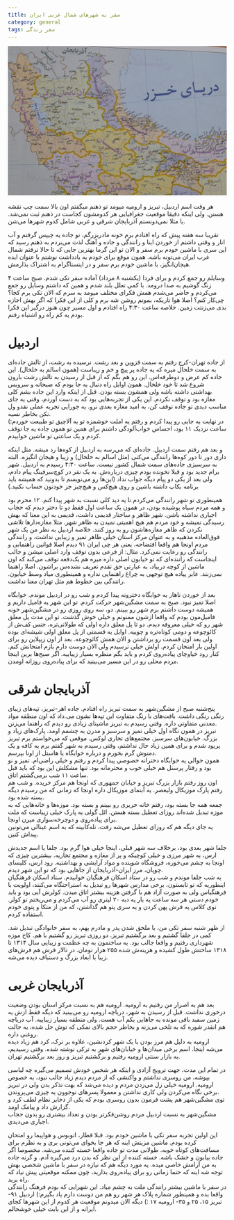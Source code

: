 ```yaml
---
title: سفر به شهرهای شمال غربی ایران
category: general
tags: سفر زندگی
---
```



![northwestern cities map](https://raw.githubusercontent.com/spacelover1/FreedomWriter/master/image/northwest-iran.jpg)


هر وقت اسم اردبیل، تبریز و ارومیه میومد تو ذهنم میگفتم اون بالا سمت چپ نقشه هستن.  ولی اینکه دقیقا موقعیت جغرافیایی هر کدومشون کجاست در ذهنم ثبت نمی‌شد. یا مثلا نمی‌دونستم آذربایجان شرقی و غربی شامل کدوم شهرها می‌شن. 

تقریبا سه هفته پیش که راه افتادم برم خونه مادربزرگم، تو جاده یه چیپس گرفتم و آب انار و وقتی داشتم از خوردن اینا و رانندگی و جاده و آهنگ لذت می‌بردم به ذهنم رسید که این سری با ماشین خودم برم سفر و الان تو این گرما بهترین جایی که تا حالا نرفتم شمال غرب ایران می‌تونه باشه. همون موقع برای خودم یه یادداشت نوشتم با عنوان ایده هیجان‌انگیز، با ماشین خودم برم سفر و در اینستاگرام به اشتراک بذارمش. 

وسایلم رو جمع کردم و برای فردا (یکشنبه ۸ مرداد) آماده سفر تکی شدم. صبح ساعت ۴ زنگ گوشیم به صدا درومد. با کمی تعلل بلند شدم و همین که داشتم وسایل رو جمع می‌کردم و حاضر می‌شدم همش فکرای مختلف میومد به سرم که الان تکی برم کجا؟ چی‌کار کنم؟ اصلا هوا تاریکه، بمونم روشن شه برم و کلی از این فکرا که اگر بهش اجازه بدی می‌زنتت زمین. خلاصه ساعت ۴:۳۰ راه افتادم و اول مسیر چون هنوز درگیر این فکرا بودم یه کم راه رو اشتباه رفتم. 

# اردبیل

از جاده تهران-کرج رفتم به سمت قزوین و بعد رشت. نرسیده به رشت، از تالش جاده‌ای به سمت خلحال میره که یه جاده پر پیچ و خم و زیباست (همون اسالم به خلخال). این جاده کم عرض و دوطرفه‌اس. این رو هم بگم که از قبل از رسیدن به تالش رشت بارون شروع شد تا خود خلخال. همون اوایل راه دنبال یه جا بودم که صبحانه و سرویس بهداشتی داشته باشه ولی همشون بسته بودن. قبل از اینکه وارد این جاده بشم کلی مغازه بود و توقف نکردم. این یکی از تجربه‌هایی بود که به دست آوردم، وقتی یه جای مناسب دیدی تو جاده توقف کن، به امید مغازه بعدی نرو. یه جورایی تجربه عملی نقدو ول نکن بخاطر نسیه. <br>
در نهایت یه جایی رو پیدا کردم و رفتم یه املت خوشمزه تو یه آلاچیق تو طبیعت خوردم:) ساعت نزدیک ۱۱ بود، احساس خواب‌آلودگی داشتم برای همین تو همون جاده یه جا توقف کردم و یک ساعتی تو ماشین خوابیدم.
 
و بعد هم رفتم سمت اردبیل. جاده‌ای که می‌رسه به اردبیل از کوه‌ها رد میشه. مثل اینکه داری دور تا دور کو‌ه‌ها رانندگی می‌کنی (مثل اسالم به خلخال) و زیبا و هیجان انگیزه. البته به سرسبزی جاده‌های سمت شمال کشور نیست. ساعت ۴:۳۰ رسیدم به اردبیل. شهر برام جدید بود و قبلا نخونده بودم چیزی درباره‌ش. به یک نفر در کوچ‌سرفینگ پیام دادم، ولی بعد از یکی دو پیام دیگه جواب نداد (این‌ها رو می‌نویسم تا بدونید که همیشه باید برنامه بکاپ داشته باشین و روی هیچ‌کس و هیچ‌چیز جز خودتون حساب نکنید.)

همینطوری تو شهر رانندگی‌ می‌کردم تا یه دید کلی نسبت به شهر پیدا کنم. ۱۲ محرم بود و همه مردم سیاه پوشیده بودن، در همون یک ساعت اول فقط دو تا دختر دیدم که حجاب اجباری نداشته باشن. شهر ظاهر و ساختار قدیمی داشت، قدیمی به این معنا که بهش رسیدگی نمیشه و خود مردم هم هیچ اهمیتی نمیدن به ظاهر شهر. مثلا مغازه‌دارها تلاشی نکردن که ظاهر مغازه‌هاشون رو به روز کنند. خلاصه اردبیل به نظر من یک شهر فوق‌العاده مذهبیه و به عنوان مرکز استان خیلی ظاهر تمیز و زیبایی نداشت. و رانندگی مردم اونجا هم واقعا افتضاحه، یعنی هر چی ایران ۹۱ دیدم اصلا قوانین راهنمایی و رانندگی رو رعایت نمی‌کرد. مثال: از فرعی بدون توقف وارد اصلی میشن و جالب اینجاست که راننده‌ای که تو خیابون اصلی داره میره هم یک‌دفعه توقف می‌کنه که اون ماشین از کوچه دربیاد، به عبارتی حق تقدم تعریف نشده‌س براشون. اصلا راهنما نمی‌زنند. عابر پیاده هیچ توجهی به چراغ راهنمایی نداره و همینطوری میاد وسط خیابون. رانندگی بین خطوط هم مثل تهران معنا نداشت.

بعد از خوردن ناهار یه خوابگاه دخترونه پیدا کردم و شب رو در اردبیل موندم. خوابگاه اصلا تمیز نبود. صبح به سمت مشگین‌شهر حرکت کردم. تو این شهر یه فامیل داریم و همیشه دوست داشتم برم شهر رو ببینم. دو، سه روی روزی رو در مشگین‌شهر خونه فامیل‌مون بودم که واقعا ازشون ممنونم و خیلی خوش گذشت. تو این مدت پل معلق شهر رو که خیلی معروفه دیدم. دو تا پل معلق داره اولی که طولانی‌تره، جنس کف‌ش از کائوچوعه و دومی کوتاه‌تره و چوبیه. اوایل یه قسمتی از پل معلق اولی شیشه‌ای بوده ولی بعد اون قسمت رو برداشتن و الان همش کائوچوعه. بعد از اون زیپلاین رو برای اولین بار امتحان کردم. اولش خیلی ترسیدم ولی الان دوست دارم بازم امتحانش کنم. 
کنار رود خیاوچای پیاده‌روی کردم و باید بگم منظره بسیار زیباییه. اگر صبح‌ها برین اینجا مردم محلی رو در این مسیر می‌بینید که برای پیاده‌روی روزانه اومدن. <br>

# آذربایجان شرقی

پنج‌شنبه صبح از مشگین‌شهر به سمت تبریز راه افتادم. جاده اهر-تبریز، تپه‌های زیبای رنگی رنگی داشت. بافت‌های با رنگ متفاوت این تپه‌ها نشون می.داد که اون منطقه مواد معدنی متفاوتی داره. وقتی رسیدم به تبریز ماشینای زیادی رو دیدم که راهنما می‌زنن.<br>
تبریز در همون نگاه اول خیلی تمیز و سرسبز و مدرن به چشمم اومد. پارک‌های زیاد و بزرگ. خیابون‌های سرسبز. مجتمع‌های تجاری لوکس. موقعی که می‌خواستم برم تبریز پریود شدم و برای همین زیاد حال نداشتم، وقتی رسیدم به شهر گفتم برم یه کافه و یک دمنوش گرم بخورم و درباره خوابگاه یا هاستل از اونا بپرسم.<br>
همون حوالی یه خوابگاه دخترانه خصوصی پیدا کردم و رفتم و خیلی راضی‌ام. تمیز و نو بود و رفتار پرسنل هم خیلی خوب و محترمانه بود. تنها مشکلش این بود که باید قبل ساعت ۱۱ شب برمی‌گشتم اتاق.<br>
اون روز رفتم بازار بزرگ تبریز و خیابان جمهوری‌ که اونجا هم مرکز خریده. و شب هم رفتم پارک موزیکال ولیعصر. یه آبنمای موزیکال داره اونجا که زمانی‌ که من رسیدم دیگه بسته شده بود. <br>
جمعه همه جا بسته بود، رفتم خانه حریری رو ببینم و بسته بود. موزه‌ها و خانه‌هایی که به موزه تبدیل شده‌اند روزای تعطیل بسته هستن. ائل گولی یه پارک خیلی زیباست که ملت برای پیاده‌روی و دوچرخه‌سواری میرن اونجا. <br>
یه جای دیگه هم که روزای تعطیل می‌شه رفت، تله‌کابینه که به اسم عینالی می‌تونین پیداش کنین. 

جلفا شهر بعدی بود، برخلاف سه شهر قبلی، اینجا خیلی هوا گرم بود. جلفا یا اسم جدیدش ارس، یه شهر مرزی و خیلی کوچیکه و پر از مغازه و مجتمع تجاریه. بیشترین چیزی که اونجا به چشم می‌خوره، فروشگاه شوینده و مواد آرایشی و بهداشتیه. رود ارس، کلیسای چوپان، مرز ایران-آذربایجان از جاهایی بود که تو این شهر دیدم.<br>
یه شب جلفا موندم و شب رو در ستاد اسکان فرهنگیان خوابیدم. ستاد اسکان فرهنگیان اینطوریه که تو تابستون، برخی مدارس شهرها رو تبدیل به استراحتگاه می‌کنند، اولویت با فرهنگیاس ولی به صورت آزاد هم با گرفتن هزینه بیشتر اتاق میدن. کولرش آبی بود و باید خودم دستی هر سه ساعت یه بار یه دبه ۲۰ لیتری رو آب می‌کردم و می‌ریختم تو کولر. توی کلاس یه فرش پهن کردن و یه سری پتو هم گذاشتن، که من از متکا و پتوی خودم استفاده کردم. 

از ظهر شنبه سفر تکی من، با ملحق شدن پدر و مادرم بهم، به سفر خانوادگی تبدیل شد. کمی در جلفا گشتیم و بعد برگشتیم تبریز. دو روزی تبریز رو گشتیم با هم. کاخ موزه شهرداری رفتیم و واقعا جالب بود. یه ساختمون به چه عظمت و زیبایی سال ۱۳۱۴ تا ۱۳۱۸ ساختش طول کشیده و هزینه‌ش شده ۲۵۵ هزار تومان. در تالار فرش هم فرش‌های زیبا با ابعاد بزرگ و دستباف دیده می‌شه.

# آذربایجان غربی

بعد هم به اصرار من رفتیم به ارومیه. ارومیه هم به نسبت مرکز استان بودن وضعیت درخوری نداشت. قبل از رسیدن به شهر، دریاچه ارومیه رو می‌بینید که دیگه فقط ازش یه زمین سفید باقی مونده یه جاهایی یکم آب هست. ولی منطقه بسیار زیباییه. آب دریاچه هم انقدر شوره که به تلخی می‌زنه و بخاطر حجم بالای نمکی که توش حل شده، یه حالت روغنی داره. <br>
ارومیه به دلیل هم مرز بودن با یک شهر کردنشین، علاوه بر ترک، کرد هم زیاد دیده می‌شه اینجا. اسم برخی میدان‌ها و خیابان‌های شهر به ترکی نوشته شده. وقتی رسیدیم، به بازار سنتی ارومیه رفتیم و برگشتیم تبریز و روز بعد برگشتیم تهران. 

در تمام این مدت، جهت ترویج آزادی و اینکه هر شخص خودش تصمیم می‌گیره چه لباسی بپوشه، من روسری نداشتم و واکنشی که از مردم دیدم زیاد جالب نبود، به خصوص ارومیه. ارومیه خیلی زل می‌زدن مردم و دیده می‌شد که بهت تذکر بدن ولی در تبریز برخی نگاه می‌کردن ولی کاری نداشتن و معمولا پسرهای نوجوون یه چیزی می‌پروندن. <br>
توی مشگین‌شهر هم پشت فرمون بدون روسری بودم که یکی از ذخایر نظام لطف کرد و گزارش داد و پیامک اومد.<br>
مشگین‌شهر به نسبت اردبیل مردم روشن‌فکرتر بودن و تعداد بیشتری رو بدون حجاب اجباری می‌دیدی.

این اولین تجربه سفر تکی با ماشین خودم بود. قبلا  قطار، اتوبوس و هواپیما رو امتحان کرده بودم. ماشین مزیتش اینه که هر جا بخوای می‌تونی بری و به نظرم برای مسافت‌های کوتاه خوبه. طولانی مدت تو جاده واقعا خسته کننده می‌شه. مخصوصا اگر جاده بیابون و خشک باشه. خسته کننده از این نظر که بدن درد می‌گیره آدم. و گرنه جاده به من آرامش خاصی میده. یه مورد دیگه هم که نیازه در سفر با ماشین شخصی بهش توجه شه اینه که حتما زمانی رو برای پیاده‌روی بذارید، چون ممکنه موقعیتی پیش نیاد که راه برید. <br>
در سفر با ماشین بیشتر رانندگی ملت به چشم میاد. این شهرایی که بودم فرهنگ رانندگی واقعا بده و همینطور شماره پلاک هر شهر رو هم من دوست دارم یاد بگیرم:) اردبیل ۹۱- تبریز ۱۵، ۲۵ و ۳۵- ارومیه ۱۷ :) دیگه الان میدونم موقعیت هر کدوم از این شهرها کجای ایرانه و از این بابت خیلی خوشحالم.






